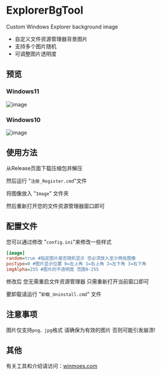 # ExplorerBgTool
Custom Windows Explorer background image  
* 自定义文件资源管理器背景图片  
* 支持多个图片随机
* 可调整图片透明度
## 预览
### Windows11
![image](https://github.com/Maplespe/explorerTool/blob/main/preview11.jpg)
### Windows10
![image](https://github.com/Maplespe/explorerTool/blob/main/preview10.jpg)
## 使用方法
从Release页面下载压缩包并解压

然后运行 "`注册_Register.cmd`"文件

将图像放入 "`Image`" 文件夹

然后重新打开您的文件资源管理器窗口即可

## 配置文件
您可以通过修改 "`config.ini`"来修改一些样式

```ini
[image]
random=true #指定图片是否随机显示 您必须放入至少两张图像
posType=0 #图片显示位置 0=左上角 1=右上角 2=左下角 3=右下角
imgAlpha=255 #图片的不透明度 范围0-255
```

修改后 您无需重启文件资源管理器 只需重新打开当前窗口即可

要卸载请运行 "`卸载_Uninstall.cmd`" 文件

## 注意事项
图片仅支持`png、jpg`格式 请确保为有效的图片 否则可能引发崩溃!
## 其他
有关工具和介绍请访问：[winmoes.com](https://winmoes.com/tools/12556.html)
